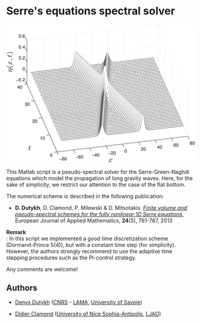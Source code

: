 Serre's equations spectral solver
================

![Head-on collision](/pics/SerreHeadOn.jpg)

This Matlab script is a pseudo-spectral solver for the Serre-Green-Naghdi equations which model the propagation of long gravity waves. Here, for the sake of simplicity, we restrict our attention to the case of the flat bottom.

The numerical scheme is described in the following publication:

* **D. Dutykh**, D. Clamond, P. Milewski & D. Mitsotakis. [*Finite volume and pseudo-spectral schemes for the fully nonlinear 1D Serre equations*](http://hal.archives-ouvertes.fr/hal-00587994/), European Journal of Applied Mathematics, **24**(5), 761-787, 2013

**Remark**  
: In this script we implemented a good time discretization scheme (Dormand-Prince 5(4)), but with a constant time step (for simplicity). However, the authors strongly recommend to use the adaptive time stepping procedures such as the PI-control strategy.

Any comments are welcome!

## Authors

* [Denys Dutykh](http://www.denys-dutykh.com/) ([CNRS](http://www.cnrs.fr/insmi/) - [LAMA](http://lama.univ-savoie.fr/index.php), [University of Savoie](http://www.univ-savoie.fr/))

* [Didier Clamond](http://math.unice.fr/~didierc/) ([University of Nice Sophia-Antipolis](http://unice.fr/), [LJAD](http://math.unice.fr/))